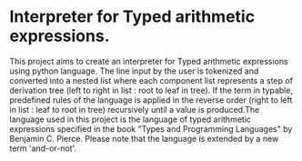 # Interpreter for Typed arithmetic expressions.

This project aims to create an interpreter for Typed arithmetic expressions using python language. The line input by the user is tokenized and converted into a nested list where each component list represents a step of derivation tree (left to right in list : root to leaf in tree). If the term in typable, predefined rules of the language is applied in the reverse order (right to left in list : leaf to root in tree) recursively until a value is produced.The language used in this project is the language of typed arithmetic expressions specified in the book "Types and Programming Languages" by Benjamin C. Pierce. Please note that the language is extended by a new term 'and-or-not'.

